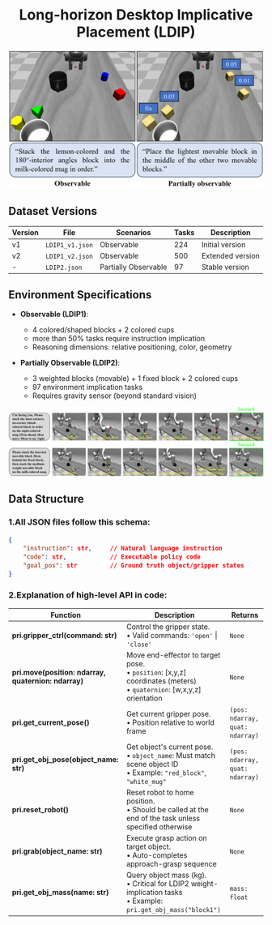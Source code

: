 <h1 align="center">
Long-horizon Desktop Implicative Placement (LDIP)
</h1>

![LDIP Introduction](https://github.com/Ghbbbbb/Triple-S/blob/main/assets/LDIP.png)

## Dataset Versions
| Version | File | Scenarios | Tasks | Description |
|---------|------|-----------|-------|-------------|
| v1 | `LDIP1_v1.json` | Observable | 224 | Initial version|
| v2 | `LDIP1_v2.json` | Observable | 500 | Extended version|
| - | `LDIP2.json` | Partially Observable | 97 | Stable version |

## Environment Specifications
- **Observable (LDIP1)**:
  - 4 colored/shaped blocks + 2 colored cups
  - more than 50% tasks require instruction implication
  - Reasoning dimensions: relative positioning, color, geometry

- **Partially Observable (LDIP2)**:
  - 3 weighted blocks (movable) + 1 fixed block + 2 colored cups
  - 97 environment implication tasks
  - Requires gravity sensor (beyond standard vision)

![Task Example](https://github.com/Ghbbbbb/Triple-S/blob/main/assets/Example.png)

## Data Structure
### 1.All JSON files follow this schema:
```json
{
    "instruction": str,     // Natural language instruction
    "code": str,            // Executable policy code
    "goal_pos": str         // Ground truth object/gripper states
}
```

### 2.Explanation of high-level API in code:


| Function | Description | Returns |
|----------|-------------|---------|
| **pri.gripper_ctrl(command: str)** | Control the gripper state.<br>• Valid commands: `'open'` \| `'close'` | `None` |
| **pri.move(position: ndarray, quaternion: ndarray)** | Move end-effector to target pose.<br>• `position`: [x,y,z] coordinates (meters)<br>• `quaternion`: [w,x,y,z] orientation | `None` |
| **pri.get_current_pose()** | Get current gripper pose.<br>• Position relative to world frame<br>| `(pos: ndarray, quat: ndarray)` |
| **pri.get_obj_pose(object_name: str)** | Get object's current pose.<br>• `object_name`: Must match scene object ID<br>• Example: `"red_block"`, `"white_mug"` | `(pos: ndarray, quat: ndarray)` |
| **pri.reset_robot()** | Reset robot to home position.<br>• Should be called at the end of the task unless specified otherwise| `None` |
| **pri.grab(object_name: str)** | Execute grasp action on target object.<br>• Auto-completes approach-grasp sequence| `None` |
| **pri.get_obj_mass(name: str)** | Query object mass (kg).<br>• Critical for LDIP2 weight-implication tasks<br>• Example: `pri.get_obj_mass("block1")` | `mass: float` |
